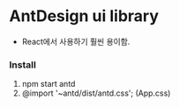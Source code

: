 # AntDesign ui library

-   React에서 사용하기 훨씬 용이함.

### Install

1. npm start antd
2. @import '~antd/dist/antd.css'; (App.css)
